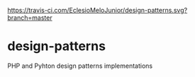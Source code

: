 https://travis-ci.com/EclesioMeloJunior/design-patterns.svg?branch=master
# design-patterns
PHP and Pyhton design patterns implementations

